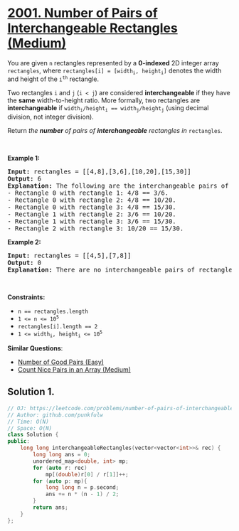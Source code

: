 # [2001. Number of Pairs of Interchangeable Rectangles (Medium)](https://leetcode.com/problems/number-of-pairs-of-interchangeable-rectangles/)

<p>You are given <code>n</code> rectangles represented by a <strong>0-indexed</strong> 2D integer array <code>rectangles</code>, where <code>rectangles[i] = [width<sub>i</sub>, height<sub>i</sub>]</code> denotes the width and height of the <code>i<sup>th</sup></code> rectangle.</p>

<p>Two rectangles <code>i</code> and <code>j</code> (<code>i &lt; j</code>) are considered <strong>interchangeable</strong> if they have the <strong>same</strong> width-to-height ratio. More formally, two rectangles are <strong>interchangeable</strong> if <code>width<sub>i</sub>/height<sub>i</sub> == width<sub>j</sub>/height<sub>j</sub></code> (using decimal division, not integer division).</p>

<p>Return <em>the <strong>number</strong> of pairs of <strong>interchangeable</strong> rectangles in </em><code>rectangles</code>.</p>

<p>&nbsp;</p>
<p><strong>Example 1:</strong></p>

<pre><strong>Input:</strong> rectangles = [[4,8],[3,6],[10,20],[15,30]]
<strong>Output:</strong> 6
<strong>Explanation:</strong> The following are the interchangeable pairs of rectangles by index (0-indexed):
- Rectangle 0 with rectangle 1: 4/8 == 3/6.
- Rectangle 0 with rectangle 2: 4/8 == 10/20.
- Rectangle 0 with rectangle 3: 4/8 == 15/30.
- Rectangle 1 with rectangle 2: 3/6 == 10/20.
- Rectangle 1 with rectangle 3: 3/6 == 15/30.
- Rectangle 2 with rectangle 3: 10/20 == 15/30.
</pre>

<p><strong>Example 2:</strong></p>

<pre><strong>Input:</strong> rectangles = [[4,5],[7,8]]
<strong>Output:</strong> 0
<strong>Explanation:</strong> There are no interchangeable pairs of rectangles.
</pre>

<p>&nbsp;</p>
<p><strong>Constraints:</strong></p>

<ul>
	<li><code>n == rectangles.length</code></li>
	<li><code>1 &lt;= n &lt;= 10<sup>5</sup></code></li>
	<li><code>rectangles[i].length == 2</code></li>
	<li><code>1 &lt;= width<sub>i</sub>, height<sub>i</sub> &lt;= 10<sup>5</sup></code></li>
</ul>


**Similar Questions**:
* [Number of Good Pairs (Easy)](https://leetcode.com/problems/number-of-good-pairs/)
* [Count Nice Pairs in an Array (Medium)](https://leetcode.com/problems/count-nice-pairs-in-an-array/)

## Solution 1.

```cpp
// OJ: https://leetcode.com/problems/number-of-pairs-of-interchangeable-rectangles/
// Author: github.com/punkfulw
// Time: O(N)
// Space: O(N)
class Solution {
public:
    long long interchangeableRectangles(vector<vector<int>>& rec) {
        long long ans = 0;
        unordered_map<double, int> mp;
        for (auto r: rec)
            mp[(double)r[0] / r[1]]++;
        for (auto p: mp){
            long long n = p.second;
            ans += n * (n - 1) / 2;
        }
        return ans;
    }
};
```
